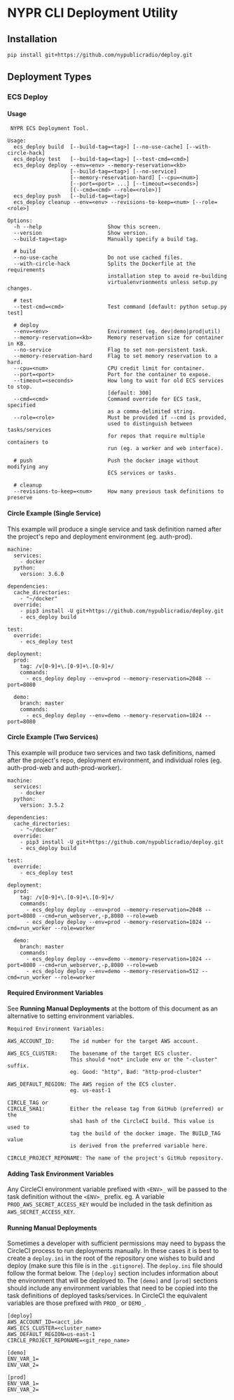 # NYPR CLI Deployment Utility

## Installation

```bash
pip install git+https://github.com/nypublicradio/deploy.git
```

## Deployment Types

### ECS Deploy

#### Usage
```
 NYPR ECS Deployment Tool.

Usage:
  ecs_deploy build  [--build-tag=<tag>] [--no-use-cache] [--with-circle-hack]
  ecs_deploy test   [--build-tag=<tag>] [--test-cmd=<cmd>]
  ecs_deploy deploy --env=<env> --memory-reservation=<kb>
                    [--build-tag=<tag>] [--no-service]
                    [--memory-reservation-hard] [--cpu=<num>]
                    [--port=<port> ...] [--timeout=<seconds>]
                    [(--cmd=<cmd> --role=<role>)]
  ecs_deploy push   [--bulid-tag=<tag>]
  ecs_deploy cleanup --env=<env> --revisions-to-keep=<num> [--role=<role>]

Options:
  -h --help                     Show this screen.
  --version                     Show version.
  --build-tag=<tag>             Manually specify a build tag.

  # build
  --no-use-cache                Do not use cached files.
  --with-circle-hack            Splits the Dockerfile at the requirements
                                installation step to avoid re-building
                                virtualenvrionments unless setup.py changes.

  # test
  --test-cmd=<cmd>              Test command [default: python setup.py test]

  # deploy
  --env=<env>                   Environment (eg. dev|demo|prod|util)
  --memory-reservation=<kb>     Memory reservation size for container in KB.
  --no-service                  Flag to set non-persistent task.
  --memory-reservation-hard     Flag to set memory reservation to a hard.
  --cpu=<num>                   CPU credit limit for container.
  --port=<port>                 Port for the container to expose.
  --timeout=<seconds>           How long to wait for old ECS services to stop.
                                [default: 300]
  --cmd=<cmd>                   Command override for ECS task, specified
                                as a comma-delimited string.
  --role=<role>                 Must be provided if --cmd is provided,
                                used to distinguish between tasks/services
                                for repos that require multiple containers to
                                run (eg. a worker and web interface).

  # push                        Push the docker image without modifying any
                                ECS services or tasks.

  # cleanup
  --revisions-to-keep=<num>     How many previous task definitions to preserve
```

#### Circle Example (Single Service)
This example will produce a single service and task definition
named after the project's repo and deployment environment (eg. auth-prod).
```
machine:
  services:
    - docker
  python:
    version: 3.6.0

dependencies:
  cache_directories:
    - "~/docker"
  override:
    - pip3 install -U git+https://github.com/nypublicradio/deploy.git
    - ecs_deploy build

test:
  override:
    - ecs_deploy test

deployment:
  prod:
    tag: /v[0-9]+\.[0-9]+\.[0-9]+/
    commands:
      - ecs_deploy deploy --env=prod --memory-reservation=2048 --port=8080

  demo:
    branch: master
    commands:
      - ecs_deploy deploy --env=demo --memory-reservation=1024 --port=8080
```

#### Circle Example (Two Services)

This example will produce two services and two task definitions, named after
the project's repo, deployment environment, and individual roles
(eg. auth-prod-web and auth-prod-worker).
```
machine:
  services:
    - docker
  python:
    version: 3.5.2

dependencies:
  cache_directories:
    - "~/docker"
  override:
    - pip3 install -U git+https://github.com/nypublicradio/deploy.git
    - ecs_deploy build

test:
  override:
    - ecs_deploy test

deployment:
  prod:
    tag: /v[0-9]+\.[0-9]+\.[0-9]+/
    commands:
      - ecs_deploy deploy --env=prod --memory-reservation=2048 --port=8080 --cmd=run_webserver,-p,8080 --role=web
      - ecs_deploy deploy --env=prod --memory-reservation=1024 --cmd=run_worker --role=worker

  demo:
    branch: master
    commands:
      - ecs_deploy deploy --env=demo --memory-reservation=1024 --port=8080 --cmd=run_webserver,-p,8080 --role=web
      - ecs_deploy deploy --env=demo --memory-reservation=512 --cmd=run_worker --role=worker
```

#### Required Environment Variables
See **Running Manual Deployments** at the bottom of this document as an
alternative to setting environment variables.
```
Required Environment Variables:

AWS_ACCOUNT_ID:     The id number for the target AWS account.

AWS_ECS_CLUSTER:    The basename of the target ECS cluster.
                    This should *not* include env or the "-cluster" suffix.
                    eg. Good: "http", Bad: "http-prod-cluster"

AWS_DEFAULT_REGION: The AWS region of the ECS cluster.
                    eg. us-east-1

CIRCLE_TAG or
CIRCLE_SHA1:        Either the release tag from GitHub (preferred) or the
                    sha1 hash of the CircleCI build. This value is used to
                    tag the build of the docker image. The BUILD_TAG value
                    is derived from the preferred variable here.

CIRCLE_PROJECT_REPONAME: The name of the project's GitHub repository.
```

#### Adding Task Environment Variables
Any CircleCI environment variable prefixed with `<ENV>_` will be passed to the
task definition without the `<ENV>_` prefix.
eg. A variable `PROD_AWS_SECRET_ACCESS_KEY` would be included in the task
definition as `AWS_SECRET_ACCESS_KEY`.


#### Running Manual Deployments
Sometimes a developer with sufficient permissions may need to bypass the
CircleCI process to run deployments manually. In these cases it is best to
create a `deploy.ini` in the root of the repository one wishes to build
and deploy (make sure this file is in the `.gitignore`). The `deploy.ini` file
should follow the format below. The `[deploy]` section includes information
about the environment that will be deployed to. The `[demo]` and `[prod]`
sections should include any environment variables that need to be copied into
the task definitions of deployed tasks/services. In CircleCI the equivalent
variables are those prefixed with `PROD_` or `DEMO_`.
```
[deploy]
AWS_ACCOUNT_ID=<acct_id>
AWS_ECS_CLUSTER=<cluster_name>
AWS_DEFAULT_REGION=us-east-1
CIRCLE_PROJECT_REPONAME=<git_repo_name>

[demo]
ENV_VAR_1=
ENV_VAR_2=

[prod]
ENV_VAR_1=
ENV_VAR_2=
```
